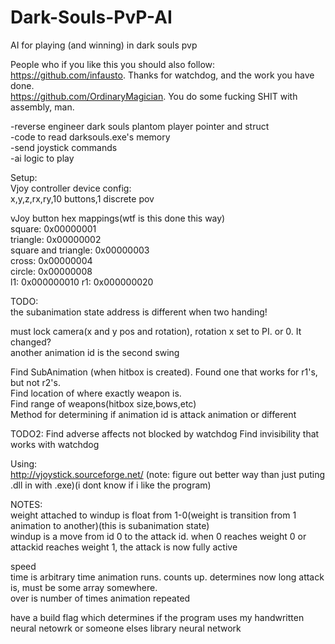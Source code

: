 # Dark-Souls-PvP-AI
AI for playing (and winning) in dark souls pvp  
  
People who if you like this you should also follow:  
https://github.com/infausto. Thanks for watchdog, and the work you have done.  
https://github.com/OrdinaryMagician. You do some fucking SHIT with assembly, man.  
  
-reverse engineer dark souls plantom player pointer and struct  
-code to read darksouls.exe's memory   
-send joystick commands  
-ai logic to play  
  
Setup:  
Vjoy controller device config:  
	x,y,z,rx,ry,10 buttons,1 discrete pov

vJoy button hex mappings(wtf is this done this way)  
square: 0x00000001  
triangle: 0x00000002  
square and triangle: 0x00000003  
cross: 0x00000004  
circle: 0x00000008  
l1: 0x000000010
r1: 0x000000020
  
TODO:  
  the subanimation state address is different when two handing!  

  must lock camera(x and y pos and rotation), rotation x set to PI. or 0. It changed?  
  another animation id is the second swing  

  Find SubAnimation (when hitbox is created). Found one that works for r1's, but not r2's.  
  Find location of where exactly weapon is.      
  Find range of weapons(hitbox size,bows,etc)  
  Method for determining if animation id is attack animation or different  

TODO2:
  Find adverse affects not blocked by watchdog
  Find invisibility that works with watchdog

Using:   
http://vjoystick.sourceforge.net/ (note: figure out better way than just puting .dll in with .exe)(i dont know if i like the program)  

NOTES:  
weight attached to windup is float from 1-0(weight is transition from 1 animation to another)(this is subanimation state)  
windup is a move from id 0 to the attack id. when 0 reaches weight 0 or attackid reaches weight 1, the attack is now fully active  
  
speed  
time is arbitrary time animation runs. counts up. determines now long attack is, must be some array somewhere.  
over is number of times animation repeated  
  

  have a build flag which determines if the program uses my handwritten neural netowrk or someone elses library neural network